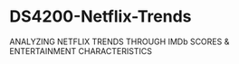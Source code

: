 # DS4200-Netflix-Trends
ANALYZING NETFLIX TRENDS THROUGH IMDb SCORES & ENTERTAINMENT CHARACTERISTICS
